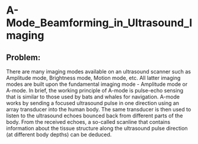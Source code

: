 # A-Mode_Beamforming_in_Ultrasound_Imaging
## Problem:
There are many imaging modes available on an ultrasound scanner such as Amplitude mode, Brightness mode, Motion mode, etc. All latter imaging modes are built upon the fundamental imaging mode - Amplitude mode or A-mode. In brief, the working principle of A-mode is pulse-echo sensing that is similar to those used by bats and whales for navigation. A-mode works by sending a focused ultrasound pulse in one direction using an array transducer into the human body. The same transducer is then used to listen to the ultrasound echoes bounced back from different parts of the body. From the received echoes, a so-called scanline that contains information about the tissue structure along the ultrasound pulse direction (at different body depths) can be deduced.
